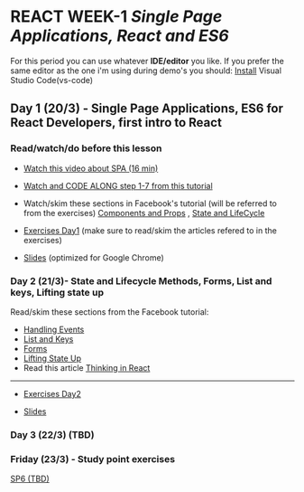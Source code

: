 # REACT WEEK-1 *Single Page Applications, React and ES6*

For this period you can use whatever **IDE/editor** you like. If you prefer the same editor as the one i'm using during demo's you should: [Install](https://code.visualstudio.com/download) Visual Studio Code(vs-code) 

## Day 1 (20/3) - Single Page Applications, ES6 for React Developers, first intro to React

### Read/watch/do before this lesson
- [Watch this video about SPA (16 min)]( https://www.youtube.com/watch?v=F_BYg2QGsC0)
- [Watch and CODE ALONG step 1-7 from this tutorial](https://egghead.io/lessons/react-use-create-react-app-to-setup-a-simple-react-app)
- Watch/skim these sections in Facebook's tutorial (will be referred to from the exercises) [Components and Props](https://reactjs.org/docs/components-and-props.html) , [State and LifeCycle](https://reactjs.org/docs/state-and-lifecycle.html)


- [Exercises Day1](https://docs.google.com/document/d/1PLgoVjzfnuD2jxf8C4n1RnFCkpHbR6C6VMa9paOZM78/edit?usp=sharing) (make sure to read/skim the articles refered to in the exercises)

- [Slides](http://sem3slides.mydemos.dk/react1/react1.html#1) (optimized for Google Chrome)


### Day 2 (21/3)- State and Lifecycle Methods, Forms, List and keys, Lifting state up

Read/skim these sections from the Facebook tutorial:
- [Handling Events](https://reactjs.org/docs/handling-events.html)
- [List and Keys](https://reactjs.org/docs/lists-and-keys.html)
- [Forms](https://reactjs.org/docs/forms.html)
- [Lifting State Up](https://reactjs.org/docs/lifting-state-up.html)
- Read this article [Thinking in React](https://medium.com/@nimelrian/thinking-in-react-a-paradox-statement-33c19e2eb9e2)

---

- [Exercises Day2](https://docs.google.com/document/d/16LPJLZyeRWYed2gvAP1RhXVtbc1ACTskYl9xd_Odg3I/edit?usp=sharing) 

- [Slides](http://sem3slides.mydemos.dk/react2/react2.html#1)


### Day 3 (22/3) (TBD)


### Friday (23/3) - Study point exercises
[SP6 (TBD)]()
